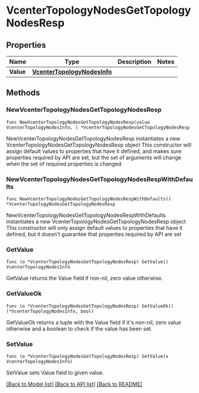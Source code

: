 # VcenterTopologyNodesGetTopologyNodesResp

## Properties

Name | Type | Description | Notes
------------ | ------------- | ------------- | -------------
**Value** | [**VcenterTopologyNodesInfo**](VcenterTopologyNodesInfo.md) |  | 

## Methods

### NewVcenterTopologyNodesGetTopologyNodesResp

`func NewVcenterTopologyNodesGetTopologyNodesResp(value VcenterTopologyNodesInfo, ) *VcenterTopologyNodesGetTopologyNodesResp`

NewVcenterTopologyNodesGetTopologyNodesResp instantiates a new VcenterTopologyNodesGetTopologyNodesResp object
This constructor will assign default values to properties that have it defined,
and makes sure properties required by API are set, but the set of arguments
will change when the set of required properties is changed

### NewVcenterTopologyNodesGetTopologyNodesRespWithDefaults

`func NewVcenterTopologyNodesGetTopologyNodesRespWithDefaults() *VcenterTopologyNodesGetTopologyNodesResp`

NewVcenterTopologyNodesGetTopologyNodesRespWithDefaults instantiates a new VcenterTopologyNodesGetTopologyNodesResp object
This constructor will only assign default values to properties that have it defined,
but it doesn't guarantee that properties required by API are set

### GetValue

`func (o *VcenterTopologyNodesGetTopologyNodesResp) GetValue() VcenterTopologyNodesInfo`

GetValue returns the Value field if non-nil, zero value otherwise.

### GetValueOk

`func (o *VcenterTopologyNodesGetTopologyNodesResp) GetValueOk() (*VcenterTopologyNodesInfo, bool)`

GetValueOk returns a tuple with the Value field if it's non-nil, zero value otherwise
and a boolean to check if the value has been set.

### SetValue

`func (o *VcenterTopologyNodesGetTopologyNodesResp) SetValue(v VcenterTopologyNodesInfo)`

SetValue sets Value field to given value.



[[Back to Model list]](../README.md#documentation-for-models) [[Back to API list]](../README.md#documentation-for-api-endpoints) [[Back to README]](../README.md)


